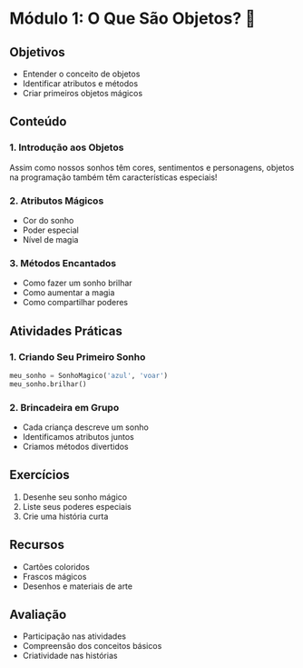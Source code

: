 # Módulo 1: O Que São Objetos? 🌟

## Objetivos
- Entender o conceito de objetos
- Identificar atributos e métodos
- Criar primeiros objetos mágicos

## Conteúdo

### 1. Introdução aos Objetos
Assim como nossos sonhos têm cores, sentimentos e personagens, objetos na programação também têm características especiais!

### 2. Atributos Mágicos
- Cor do sonho
- Poder especial
- Nível de magia

### 3. Métodos Encantados
- Como fazer um sonho brilhar
- Como aumentar a magia
- Como compartilhar poderes

## Atividades Práticas

### 1. Criando Seu Primeiro Sonho
```python
meu_sonho = SonhoMagico('azul', 'voar')
meu_sonho.brilhar()
```

### 2. Brincadeira em Grupo
- Cada criança descreve um sonho
- Identificamos atributos juntos
- Criamos métodos divertidos

## Exercícios
1. Desenhe seu sonho mágico
2. Liste seus poderes especiais
3. Crie uma história curta

## Recursos
- Cartões coloridos
- Frascos mágicos
- Desenhos e materiais de arte

## Avaliação
- Participação nas atividades
- Compreensão dos conceitos básicos
- Criatividade nas histórias